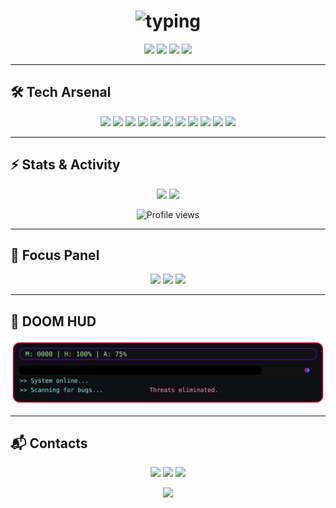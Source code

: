 <!-- Profile: Neon / Cyberpunk / Mr. Robot. Replace ALL CAPS placeholders. -->

<h1 align="center">
  <img src="https://readme-typing-svg.herokuapp.com?font=Share+Tech+Mono&size=28&duration=2600&pause=900&color=00FFF7&center=true&vCenter=true&width=700&lines=Aleksei+—+QA+Engineer;Python+Automation+%7C+Pytest+%7C+Selenium;Future+SDET" alt="typing" />
</h1>

<!-- Neon banner -->
<p align="center">
  <img src="https://img.shields.io/badge/QA-AUTOMATION-FF003C?style=for-the-badge&labelColor=0a0a0f">
  <img src="https://img.shields.io/badge/PYTHON-00FFF7?style=for-the-badge&labelColor=0a0a0f">
  <img src="https://img.shields.io/badge/LINUX-7A00FF?style=for-the-badge&labelColor=0a0a0f">
  <img src="https://img.shields.io/badge/CI%2FCD-FF3D7F?style=for-the-badge&labelColor=0a0a0f">
</p>

---

## 🛠 Tech Arsenal
<p align="center">
  <img src="https://img.shields.io/badge/Python-1E1E1E?style=for-the-badge&logo=python&logoColor=00FFF7"/>
  <img src="https://img.shields.io/badge/Pytest-1E1E1E?style=for-the-badge&logo=pytest&logoColor=00FFF7"/>
  <img src="https://img.shields.io/badge/Selenium-1E1E1E?style=for-the-badge&logo=selenium&logoColor=43B02A"/>
  <img src="https://img.shields.io/badge/Playwright-1E1E1E?style=for-the-badge&logo=playwright&logoColor=00FF88"/>
  <img src="https://img.shields.io/badge/Postman-1E1E1E?style=for-the-badge&logo=postman&logoColor=FF6C37"/>
  <img src="https://img.shields.io/badge/Docker-1E1E1E?style=for-the-badge&logo=docker&logoColor=2496ED"/>
  <img src="https://img.shields.io/badge/Jenkins-1E1E1E?style=for-the-badge&logo=jenkins&logoColor=F0D6B7"/>
  <img src="https://img.shields.io/badge/Allure-1E1E1E?style=for-the-badge&logo=allure&logoColor=FF3D7F"/>
  <img src="https://img.shields.io/badge/GitLab%20CI%2FCD-1E1E1E?style=for-the-badge&logo=gitlab&logoColor=FC6D26"/>
  <img src="https://img.shields.io/badge/Linux-1E1E1E?style=for-the-badge&logo=linux&logoColor=FFFFFF"/>
  <img src="https://img.shields.io/badge/MySQL-1E1E1E?style=for-the-badge&logo=mysql&logoColor=00A8E8"/>
</p>

---

## ⚡ Stats & Activity
<p align="center">
  <img src="https://github-readme-stats.vercel.app/api?username=blvckcatswag&show_icons=true&theme=radical&hide_border=true" height="160" />
  <img src="https://github-readme-streak-stats.herokuapp.com/?user=blvckcatswag&theme=radical&hide_border=true" height="160" />
</p>
<p align="center">
  <img src="https://komarev.com/ghpvc/?username=blvckcatswag&color=FF003C&style=flat-square" alt="Profile views"/>
</p>

---

## 🎯 Focus Panel
<p align="center">
  <img src="https://img.shields.io/badge/Automation-Pytest%20%7C%20Selenium%20%7C%20Playwright-00FFF7?style=for-the-badge&labelColor=0a0a0f">
  <img src="https://img.shields.io/badge/CI%2FCD-Jenkins%20%7C%20GitLab%20%7C%20Docker-FF003C?style=for-the-badge&labelColor=0a0a0f">
  <img src="https://img.shields.io/badge/Reporting-Allure%20%7C%20Logs%20%7C%20Stability-7A00FF?style=for-the-badge&labelColor=0a0a0f">
</p>

---

## 💾 DOOM HUD
<!-- ВАЖНО: этот SVG должен быть отдельным файлом. 
     Ссылка ниже должна вести на RAW-версию, иначе GitHub покажет мусор. -->
<p align="center">
  <!-- замени USERNAME на свой ник. Путь верный, если doom_hud.svg лежит в корне репозитория-профиля -->
  <img src="https://raw.githubusercontent.com/blvckcatswag/blvckcatswag/main/doom_hud.svg" width="680" alt="doom hud"/>
</p>

---

## 📬 Contacts
<p align="center">
  <a href="https://t.me/random_normal"><img src="https://img.shields.io/badge/Telegram-1E1E1E?style=for-the-badge&logo=telegram&logoColor=00FFF7"/></a>
  <a href="mailto:bestqaengineer7@gmail.com"><img src="https://img.shields.io/badge/Gmail-1E1E1E?style=for-the-badge&logo=gmail&logoColor=FF003C"/></a>
  <a href="https://www.linkedin.com/in/blvckcatswag/"><img src="https://img.shields.io/badge/LinkedIn-1E1E1E?style=for-the-badge&logo=linkedin&logoColor=00A0DC"/></a>
</p>

<p align="center">
  <img src="https://readme-typing-svg.herokuapp.com?font=Share+Tech+Mono&size=16&duration=3000&pause=1000&color=8EF0FF&center=true&vCenter=true&width=380&lines=Console+session+closed.;Awaiting+next+command." />
</p>
